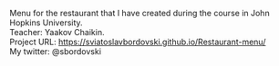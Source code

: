 Menu for the restaurant that I have created during the course in John Hopkins University.
<br>
Teacher: Yaakov Chaikin.
<br>
Project URL: https://sviatoslavbordovski.github.io/Restaurant-menu/
<br>
My twitter: @sbordovski
